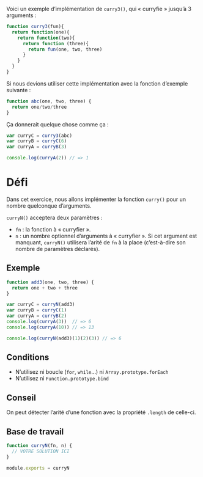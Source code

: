 Voici un exemple d’implémentation de `curry3()`, qui « curryfie » jusqu’à 3 arguments :

```js
function curry3(fun){
  return function(one){
    return function(two){
      return function (three){
        return fun(one, two, three)
      }
    }
  }
}
```

Si nous devions utiliser cette implémentation avec la fonction d’exemple suivante :

```js
function abc(one, two, three) {
  return one/two/three
}
```

Ça donnerait quelque chose comme ça :

```js
var curryC = curry3(abc)
var curryB = curryC(6)
var curryA = curryB(3)

console.log(curryA(2)) // => 1
```

# Défi

Dans cet exercice, nous allons implémenter la fonction `curry()` pour un nombre quelconque d’arguments.

`curryN()` acceptera deux paramètres :

* `fn` : la fonction à « curryfier ».
* `n` : un nombre optionnel d’arguments à « curryfier ».  Si cet argument est manquant, `curryN()` utilisera l’arité de `fn` à la place (c’est-à-dire son nombre de paramètres déclarés).

## Exemple

```js
function add3(one, two, three) {
  return one + two + three
}

var curryC = curryN(add3)
var curryB = curryC(1)
var curryA = curryB(2)
console.log(curryA(3))  // => 6
console.log(curryA(10)) // => 13

console.log(curryN(add3)(1)(2)(3)) // => 6
```

## Conditions

* N’utilisez ni boucle (`for`, `while`…) ni `Array.prototype.forEach`
* N’utilisez ni `Function.prototype.bind`

## Conseil

On peut détecter l’arité d’une fonction avec la propriété `.length` de celle-ci.

## Base de travail

```js
function curryN(fn, n) {
  // VOTRE SOLUTION ICI
}

module.exports = curryN
```

